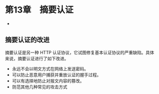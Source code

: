 # 第13章　摘要认证

- 

## 摘要认证的改进

摘要认证是另一种 HTTP 认证协议，它试图修复基本认证协议的严重缺陷。具体来说，摘要认证进行了如下改进。

- 永远不会以明文方式在网络上发送密码。
- 可以防止恶意用户捕获并重放认证的握手过程。
- 可以有选择地防止对报文内容的篡改。
- 防范其他几种常见的攻击方式